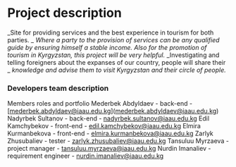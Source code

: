 # Project description

_Site for providing services and the best experience in tourism for both parties. _
_Where a party to the provision of services can be any qualified guide by ensuring himself_
_a stable income. Also for the promotion of tourism in Kyrgyzstan, this project will be very helpful._
_Investigating and telling foreigners about the expanses of our country, people will share their _
_knowledge and advise them to visit Kyrgyzstan and their circle of people._

### Developers team description

Members roles and portfolio
Mederbek Abdyldaev - back-end - [[mederbek.abdyldaev@iaau.edu.kg]](mederbek.abdyldaev@iaau.edu.kg])(mederbek.abdyldaev@iaau.edu.kg)
Nadyrbek Sultanov - back-end - [nadyrbek.sultanov@iaau.edu.kg](nadyrbek.sultanov@iaau.edu.kg)
Edil Kamchybekov - front-end - [edil.kamchybekov@iaau.edu.kg](edil.kamchybekov@iaau.edu.kg)
Elmira Kurmanbekova - front-end - [elmira.kurmanbekova@iaau.edu.kg](elmira.kurmanbekova@iaau.edu.kg)
Zarlyk Zhusubaliev - tester - [zarlyk.zhusubaliev@iaau.edu.kg](zarlyk.zhusubaliev@iaau.edu.kg)
Tansuluu Myrzaeva - project manager - [tansuluu.myrzaeva@iaau.edu.kg](tansuluu.myrzaeva@iaau.edu.kg)
Nurdin Imanaliev - requirement engineer - nurdin.imanaliev@iaau.edu.kg
